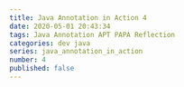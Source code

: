 ```yaml
---
title: Java Annotation in Action 4
date: 2020-05-01 20:43:34
tags: Java Annotation APT PAPA Reflection
categories: dev java
series: java_annotation_in_action
number: 4
published: false
---
```


